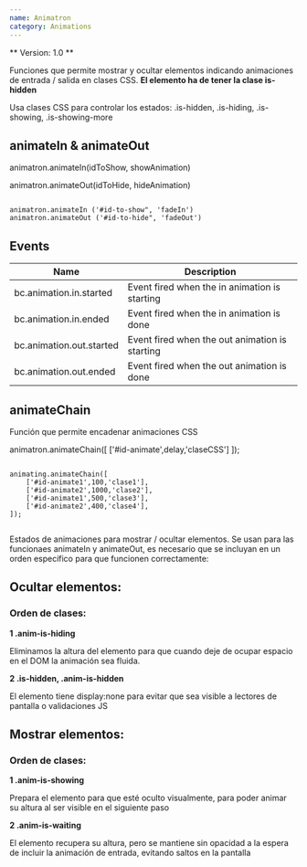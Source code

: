 ```yaml
---
name: Animatron
category: Animations
---
```


** Version: 1.0 **

Funciones que permite mostrar y ocultar elementos indicando animaciones de entrada / salida en clases CSS. **El elemento ha de tener la clase is-hidden**

Usa clases CSS para controlar los estados: .is-hidden, .is-hiding, .is-showing, .is-showing-more

## animateIn & animateOut

animatron.animateIn(idToShow, showAnimation)

animatron.animateOut(idToHide, hideAnimation)

```example

animatron.animateIn ('#id-to-show", 'fadeIn')
animatron.animateOut ('#id-to-hide", 'fadeOut')

```

## Events

| Name                     | Description                                    |
| ------------------------ | ---------------------------------------------- |
| bc.animation.in.started  | Event fired when the in animation is starting  |
| bc.animation.in.ended    | Event fired when the in animation is done      |
| bc.animation.out.started | Event fired when the out animation is starting |
| bc.animation.out.ended   | Event fired when the out animation is done     |

## animateChain

Función que permite encadenar animaciones CSS

animatron.animateChain([
['#id-animate',delay,'claseCSS']
]);

```example

animating.animateChain([
    ['#id-animate1',100,'clase1'],
    ['#id-animate2',1000,'clase2'],
    ['#id-animate1',500,'clase3'],
    ['#id-animate2',400,'clase4'],
]);


```

Estados de animaciones para mostrar / ocultar elementos. Se usan para las funcionaes animateIn y animateOut, es necesario que se incluyan en un orden específico para que funcionen correctamente:

## Ocultar elementos:

### Orden de clases:

**1 .anim-is-hiding**

Eliminamos la altura del elemento para que cuando deje de ocupar espacio en el DOM la animación sea fluida.

**2 .is-hidden, .anim-is-hidden**

El elemento tiene display:none para evitar que sea visible a lectores de pantalla o validaciones JS

## Mostrar elementos:

### Orden de clases:

**1 .anim-is-showing**

Prepara el elemento para que esté oculto visualmente, para poder animar su altura al ser visible en el siguiente paso

**2 .anim-is-waiting**

El elemento recupera su altura, pero se mantiene sin opacidad a la espera de incluir la animación de entrada, evitando saltos en la pantalla
